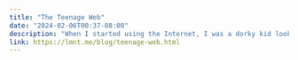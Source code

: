 ```yaml
---
title: "The Teenage Web"
date: "2024-02-06T00:37-08:00"
description: "When I started using the Internet, I was a dorky kid looking to customize his computer. New wallpapers, icons, fonts, themes."
link: https://lmnt.me/blog/teenage-web.html
---
```

